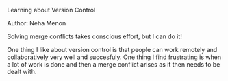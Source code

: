 Learning about Version Control 

Author: Neha Menon

Solving merge conflicts takes conscious effort, but I can do it!

One thing I like about version control is that people can work remotely and collaboratively very well and succesfuly. One thing I find frustrating is when a lot of work is done and then a merge conflict arises as it then needs to be dealt with. 